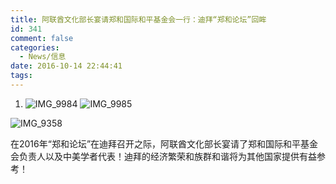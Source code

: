 ```yaml
---
title: 阿联酋文化部长宴请郑和国际和平基金会一行：迪拜“郑和论坛”回眸
id: 341
comment: false
categories:
  - News/信息
date: 2016-10-14 22:44:41
tags:
---
```


1.  ![IMG_9984](http://zhengheforum.github.io/uploads/2016/10/IMG_9984-300x200.jpg) ![IMG_9985](http://zhengheforum.github.io/uploads/2016/10/IMG_9985-300x218.jpg)

![IMG_9358](http://zhengheforum.github.io/uploads/2016/10/IMG_9358-300x169.jpg)

在2016年“郑和论坛”在迪拜召开之际，阿联酋文化部长宴请了郑和国际和平基金会负责人以及中美学者代表！迪拜的经济繁荣和族群和谐将为其他国家提供有益参考！

&nbsp;
